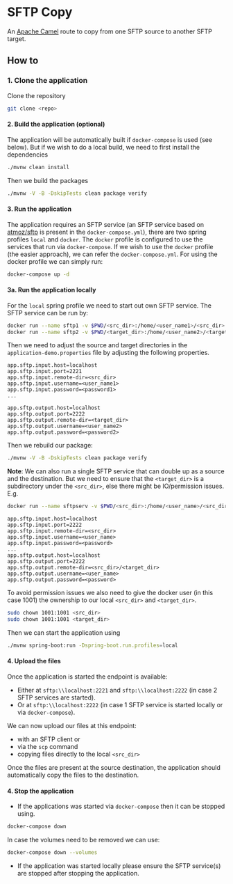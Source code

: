 # SFTP Copy
An [Apache Camel](https://camel.apache.org/) route to copy from one SFTP source to another SFTP target.

## How to
### 1. Clone the application
Clone the repository
```bash
git clone <repo>
```
#### 2. Build the application (optional)
The application will be automatically built if `docker-compose` is used (see below).
But if we wish to do a local build, we need to first install the dependencies
```bash
./mvnw clean install
```
Then we build the packages
```bash
./mvnw -V -B -DskipTests clean package verify
```
#### 3. Run the application
The application requires an SFTP service (an SFTP service based on [atmoz/sftp](https://hub.docker.com/r/atmoz/sftp) is present in the `docker-compose.yml`), there are two spring profiles `local` and `docker`. The `docker` profile is configured to use the services that run via `docker-compose`. If we wish to use the `docker` profile (the easier approach), we can refer the `docker-compose.yml`.
For using the docker profile we can simply run:
```bash
docker-compose up -d
```
#### 3a. Run the application locally
For the `local` spring profile we need to start out own SFTP service. The SFTP service can be run by:
```bash
docker run --name sftp1 -v $PWD/<src_dir>:/home/<user_name1>/<src_dir> -p 2221:22 -d atmoz/sftp <user_name1>:<password1>:::<src_dir>
docker run --name sftp2 -v $PWD/<target_dir>:/home/<user_name2>/<target_dir> -p 2222:22 -d atmoz/sftp <user_name2>:<password2>:::<target_dir>
```
Then we need to adjust the source and target directories in the `application-demo.properties` file by adjusting the following properties.
```properties
app.sftp.input.host=localhost
app.sftp.input.port=2221
app.sftp.input.remote-dir=<src_dir>
app.sftp.input.username=<user_name1>
app.sftp.input.password=<password1>
...

app.sftp.output.host=localhost
app.sftp.output.port=2222
app.sftp.output.remote-dir=<target_dir>
app.sftp.output.username=<user_name2>
app.sftp.output.password=<password2>
```
Then we rebuild our package:
```bash
./mvnw -V -B -DskipTests clean package verify
```
**Note**: We can also run a single SFTP service that can double up as a source and the destination. But we need to ensure that the `<target_dir>` is a subdirectory under the `<src_dir>`, else there might be IO/permission issues. E.g.
```bash
docker run --name sftpserv -v $PWD/<src_dir>:/home/<user_name>/<src_dir> -p 2222:22 -d atmoz/sftp <user_name>:<password>:::<src_dir>
```
```properties
app.sftp.input.host=localhost
app.sftp.input.port=2222
app.sftp.input.remote-dir=<src_dir>
app.sftp.input.username=<user_name>
app.sftp.input.password=<password>
...
app.sftp.output.host=localhost
app.sftp.output.port=2222
app.sftp.output.remote-dir=<src_dir>/<target_dir>
app.sftp.output.username=<user_name>
app.sftp.output.password=<password>
```
To avoid permission issues we also need to give the docker user (in this case 1001) the ownership to our local `<src_dir>` and `<target_dir>`.
```bash
sudo chown 1001:1001 <src_dir>
sudo chown 1001:1001 <target_dir>
```
Then we can start the application using
```bash
./mvnw spring-boot:run -Dspring-boot.run.profiles=local
```
#### 4. Upload the files
Once the application is started the endpoint is available: 
- Either at `sftp:\\localhost:2221` and `sftp:\\localhost:2222` (in case 2 SFTP services are started).
- Or at `sftp:\\localhost:2222` (in case 1 SFTP service is started locally or via `docker-compose`). 

We can now upload our files at this endpoint: 
- with an SFTP client or 
- via the `scp` command
- copying files directly to the local `<src_dir>`

Once the files are present at the source destination, the application should automatically copy the files to the destination.

#### 4. Stop the application
- If the applications was started via `docker-compose` then it can be stopped using.
```bash
docker-compose down
```
In case the volumes need to be removed we can use:
```bash
docker-compose down --volumes
```
- If the application was started locally please ensure the SFTP service(s) are stopped after stopping the application.